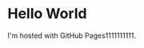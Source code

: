 <!DOCTYPE html>
<html>
<body>
<h1>Hello World</h1>
<p>I'm hosted with GitHub Pages1111111111.</p>
</body>
</html>
